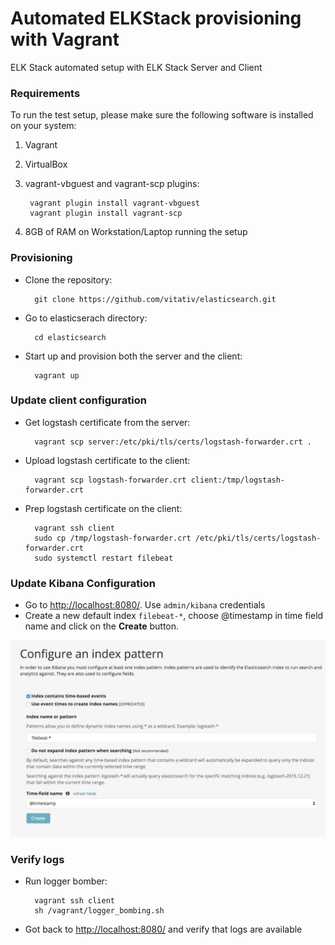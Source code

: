 
# Automated ELKStack provisioning with Vagrant

ELK Stack automated setup with ELK Stack Server and Client

### Requirements

To run the test setup, please make sure the following software is installed on your system:

1. Vagrant
2. VirtualBox
3. vagrant-vbguest and vagrant-scp plugins:

		vagrant plugin install vagrant-vbguest
		vagrant plugin install vagrant-scp

4. 8GB of RAM on Workstation/Laptop running the setup

### Provisioning

* Clone the repository:
    
        git clone https://github.com/vitativ/elasticsearch.git

* Go to elasticserach directory: 

        cd elasticsearch

* Start up and provision both the server and the client: 

        vagrant up

### Update client configuration

* Get logstash certificate from the server:

		vagrant scp server:/etc/pki/tls/certs/logstash-forwarder.crt .

* Upload logstash certificate to the client:

		vagrant scp logstash-forwarder.crt client:/tmp/logstash-forwarder.crt

* Prep logstash certificate on the client:

		vagrant ssh client
		sudo cp /tmp/logstash-forwarder.crt /etc/pki/tls/certs/logstash-forwarder.crt
		sudo systemctl restart filebeat

### Update Kibana Configuration

* Go to [http://localhost:8080/](http://localhost:8080/). Use `admin/kibana` credentials
* Create a new default index `filebeat-*`, choose @timestamp in time field name and click on the **Create** button.

![index](images/kibana_index_create.jpg)

###  Verify logs

* Run logger bomber:

		vagrant ssh client
		sh /vagrant/logger_bombing.sh
		
* Got back to [http://localhost:8080/](http://localhost:8080/) and verify that logs are available
